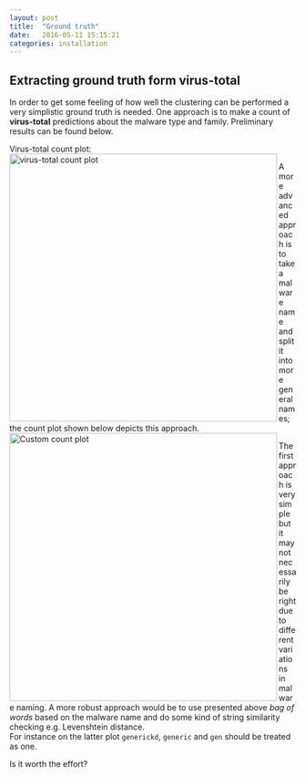 ```yaml
---
layout: post
title:  "Ground truth"
date:   2016-05-11 15:15:21
categories: installation
---
```


## Extracting ground truth form virus-total ##
In order to get some feeling of how well the clustering can be performed a very simplistic ground truth is needed. One approach is to make a count of **virus-total** predictions about the malware type and family. Preliminary results can be found below.<!--more-->

Virus-total count plot:
<a href="{{ site.baseurl }}/img/norm.png"><img src="{{ site.baseurl }}/img/norm.png" alt="virus-total count plot" align="left" style="width: 470px;"/></a>

A more advanced approach is to take a malware name and split it into more general names; the count plot shown below depicts this approach.
<a href="{{ site.baseurl }}/img/res.png"><img src="{{ site.baseurl }}/img/res.png" alt="Custom count plot" align="left" style="width: 470px;"/></a>

The first approach is very simple but it may not necessarily be right due to different variations in malware naming. A more robust approach would be to use presented above *bag of words* based on the malware name and do some kind of string similarity checking e.g. Levenshtein distance.  
For instance on the latter plot `generickd`, `generic` and `gen` should be treated as one.

Is it worth the effort?

